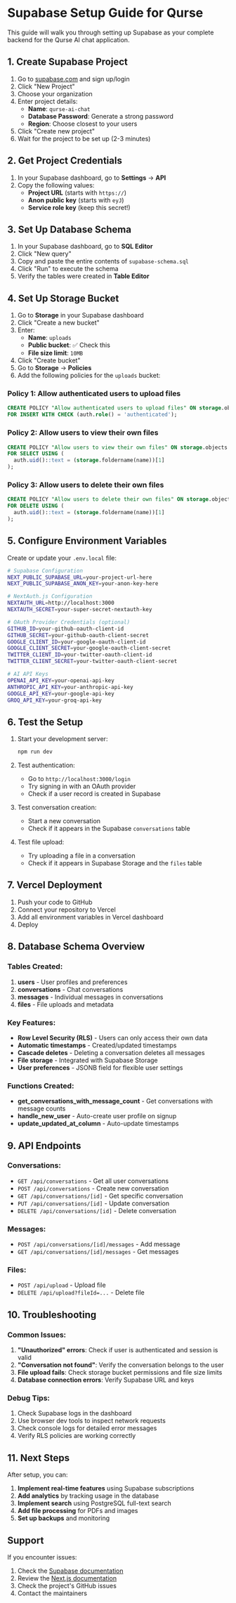 # Supabase Setup Guide for Qurse

This guide will walk you through setting up Supabase as your complete backend for the Qurse AI chat application.

## 1. Create Supabase Project

1. Go to [supabase.com](https://supabase.com) and sign up/login
2. Click "New Project"
3. Choose your organization
4. Enter project details:
   - **Name**: `qurse-ai-chat`
   - **Database Password**: Generate a strong password
   - **Region**: Choose closest to your users
5. Click "Create new project"
6. Wait for the project to be set up (2-3 minutes)

## 2. Get Project Credentials

1. In your Supabase dashboard, go to **Settings** → **API**
2. Copy the following values:
   - **Project URL** (starts with `https://`)
   - **Anon public key** (starts with `eyJ`)
   - **Service role key** (keep this secret!)

## 3. Set Up Database Schema

1. In your Supabase dashboard, go to **SQL Editor**
2. Click "New query"
3. Copy and paste the entire contents of `supabase-schema.sql`
4. Click "Run" to execute the schema
5. Verify the tables were created in **Table Editor**

## 4. Set Up Storage Bucket

1. Go to **Storage** in your Supabase dashboard
2. Click "Create a new bucket"
3. Enter:
   - **Name**: `uploads`
   - **Public bucket**: ✅ Check this
   - **File size limit**: `10MB`
4. Click "Create bucket"
5. Go to **Storage** → **Policies**
6. Add the following policies for the `uploads` bucket:

### Policy 1: Allow authenticated users to upload files
```sql
CREATE POLICY "Allow authenticated users to upload files" ON storage.objects
FOR INSERT WITH CHECK (auth.role() = 'authenticated');
```

### Policy 2: Allow users to view their own files
```sql
CREATE POLICY "Allow users to view their own files" ON storage.objects
FOR SELECT USING (
  auth.uid()::text = (storage.foldername(name))[1]
);
```

### Policy 3: Allow users to delete their own files
```sql
CREATE POLICY "Allow users to delete their own files" ON storage.objects
FOR DELETE USING (
  auth.uid()::text = (storage.foldername(name))[1]
);
```

## 5. Configure Environment Variables

Create or update your `.env.local` file:

```bash
# Supabase Configuration
NEXT_PUBLIC_SUPABASE_URL=your-project-url-here
NEXT_PUBLIC_SUPABASE_ANON_KEY=your-anon-key-here

# NextAuth.js Configuration
NEXTAUTH_URL=http://localhost:3000
NEXTAUTH_SECRET=your-super-secret-nextauth-key

# OAuth Provider Credentials (optional)
GITHUB_ID=your-github-oauth-client-id
GITHUB_SECRET=your-github-oauth-client-secret
GOOGLE_CLIENT_ID=your-google-oauth-client-id
GOOGLE_CLIENT_SECRET=your-google-oauth-client-secret
TWITTER_CLIENT_ID=your-twitter-oauth-client-id
TWITTER_CLIENT_SECRET=your-twitter-oauth-client-secret

# AI API Keys
OPENAI_API_KEY=your-openai-api-key
ANTHROPIC_API_KEY=your-anthropic-api-key
GOOGLE_API_KEY=your-google-api-key
GROQ_API_KEY=your-groq-api-key
```

## 6. Test the Setup

1. Start your development server:
   ```bash
   npm run dev
   ```

2. Test authentication:
   - Go to `http://localhost:3000/login`
   - Try signing in with an OAuth provider
   - Check if a user record is created in Supabase

3. Test conversation creation:
   - Start a new conversation
   - Check if it appears in the Supabase `conversations` table

4. Test file upload:
   - Try uploading a file in a conversation
   - Check if it appears in Supabase Storage and the `files` table

## 7. Vercel Deployment

1. Push your code to GitHub
2. Connect your repository to Vercel
3. Add all environment variables in Vercel dashboard
4. Deploy

## 8. Database Schema Overview

### Tables Created:

1. **users** - User profiles and preferences
2. **conversations** - Chat conversations
3. **messages** - Individual messages in conversations
4. **files** - File uploads and metadata

### Key Features:

- **Row Level Security (RLS)** - Users can only access their own data
- **Automatic timestamps** - Created/updated timestamps
- **Cascade deletes** - Deleting a conversation deletes all messages
- **File storage** - Integrated with Supabase Storage
- **User preferences** - JSONB field for flexible user settings

### Functions Created:

- **get_conversations_with_message_count** - Get conversations with message counts
- **handle_new_user** - Auto-create user profile on signup
- **update_updated_at_column** - Auto-update timestamps

## 9. API Endpoints

### Conversations:
- `GET /api/conversations` - Get all user conversations
- `POST /api/conversations` - Create new conversation
- `GET /api/conversations/[id]` - Get specific conversation
- `PUT /api/conversations/[id]` - Update conversation
- `DELETE /api/conversations/[id]` - Delete conversation

### Messages:
- `POST /api/conversations/[id]/messages` - Add message
- `GET /api/conversations/[id]/messages` - Get messages

### Files:
- `POST /api/upload` - Upload file
- `DELETE /api/upload?fileId=...` - Delete file

## 10. Troubleshooting

### Common Issues:

1. **"Unauthorized" errors**: Check if user is authenticated and session is valid
2. **"Conversation not found"**: Verify the conversation belongs to the user
3. **File upload fails**: Check storage bucket permissions and file size limits
4. **Database connection errors**: Verify Supabase URL and keys

### Debug Tips:

1. Check Supabase logs in the dashboard
2. Use browser dev tools to inspect network requests
3. Check console logs for detailed error messages
4. Verify RLS policies are working correctly

## 11. Next Steps

After setup, you can:

1. **Implement real-time features** using Supabase subscriptions
2. **Add analytics** by tracking usage in the database
3. **Implement search** using PostgreSQL full-text search
4. **Add file processing** for PDFs and images
5. **Set up backups** and monitoring

## Support

If you encounter issues:
1. Check the [Supabase documentation](https://supabase.com/docs)
2. Review the [Next.js documentation](https://nextjs.org/docs)
3. Check the project's GitHub issues
4. Contact the maintainers 